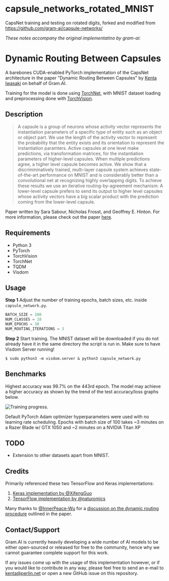 # capsule_networks_rotated_MNIST
CapsNet training and testing on rotated digits, forked and modified from https://github.com/gram-ai/capsule-networks/

_These notes accompany the original implementatino by gram-ai:_

# Dynamic Routing Between Capsules

A barebones CUDA-enabled PyTorch implementation of the CapsNet architecture in the paper "Dynamic Routing Between Capsules" by [Kenta Iwasaki](https://github.com/iwasaki-kenta) on behalf of Gram.AI.

Training for the model is done using [TorchNet](https://github.com/pytorch/tnt), with MNIST dataset loading and preprocessing done with [TorchVision](https://github.com/pytorch/vision).

## Description

> A capsule is a group of neurons whose activity vector represents the instantiation parameters of a specific type of entity such as an object or object part. We use the length of the activity vector to represent the probability that the entity exists and its orientation to represent the instantiation paramters. Active capsules at one level make predictions, via transformation matrices, for the instantiation parameters of higher-level capsules. When multiple predictions agree, a higher level capsule becomes active. We show that a discrimininatively trained, multi-layer capsule system achieves state-of-the-art performance on MNIST and is considerably better than a convolutional net at recognizing highly overlapping digits. To achieve these results we use an iterative routing-by-agreement mechanism: A lower-level capsule prefers to send its output to higher level capsules whose activity vectors have a big scalar product with the prediction coming from the lower-level capsule.

Paper written by Sara Sabour, Nicholas Frosst, and Geoffrey E. Hinton. For more information, please check out the paper [here](https://arxiv.org/abs/1710.09829).

## Requirements

* Python 3
* PyTorch
* TorchVision
* TorchNet
* TQDM
* Visdom

## Usage

**Step 1** Adjust the number of training epochs, batch sizes, etc. inside `capsule_network.py`.

```python
BATCH_SIZE = 100
NUM_CLASSES = 10
NUM_EPOCHS = 30
NUM_ROUTING_ITERATIONS = 3
```

**Step 2** Start training. The MNIST dataset will be downloaded if you do not already have it in the same directory the script is run in. Make sure to have Visdom Server running!

```console
$ sudo python3 -m visdom.server & python3 capsule_network.py
```

## Benchmarks

Highest accuracy was 99.7% on the 443rd epoch. The model may achieve a higher accuracy as shown by the trend of the test accuracy/loss graphs below.

![Training progress.](media/Benchmark.png)

Default PyTorch Adam optimizer hyperparameters were used with no learning rate scheduling. 
Epochs with batch size of 100 takes ~3 minutes on a Razer Blade w/ GTX 1050 and ~2 minutes on a NVIDIA Titan XP

## TODO

* Extension to other datasets apart from MNIST.

## Credits

Primarily referenced these two TensorFlow and Keras implementations:
1. [Keras implementation by @XifengGuo](https://github.com/XifengGuo/CapsNet-Keras)
2. [TensorFlow implementation by @naturomics](https://github.com/naturomics/CapsNet-Tensorflow)

Many thanks to [@InnerPeace-Wu](https://github.com/InnerPeace-Wu) for a [discussion on the dynamic routing procedure](https://github.com/XifengGuo/CapsNet-Keras/issues/1) outlined in the paper.

## Contact/Support

Gram.AI is currently heavily developing a wide number of AI models to be either open-sourced or released for free to the community, hence why we cannot guarantee complete support for this work.

If any issues come up with the usage of this implementation however, or if you would like to contribute in any way, please feel free to send an e-mail to [kenta@perlin.net](kenta@perlin.net) or open a new GitHub issue on this repository.
